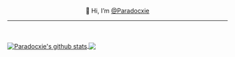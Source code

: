 <p align="center">
👋 Hi, I’m <a href=#>@Paradocxie</a>
<hr>
</p>
<p align="center">
</p>

<br>
<br>

<a href="https://github.com/paradocxie">
  <img align="center" src="https://github-readme-stats.vercel.app/api?username=paradocxie&show_icons=true&include_all_commits=true&theme=dracula" alt="Paradocxie's github stats" />
</a>
  
<a href="https://github.com/paradocxie">
  <!-- Change the `github-readme-stats.anuraghazra1.vercel.app` to `github-readme-stats.vercel.app`  -->
  <img align="center" src="https://github-readme-stats.vercel.app/api/top-langs/?username=paradocxie&layout=compact&theme=dracula" />
</a>
</a>
